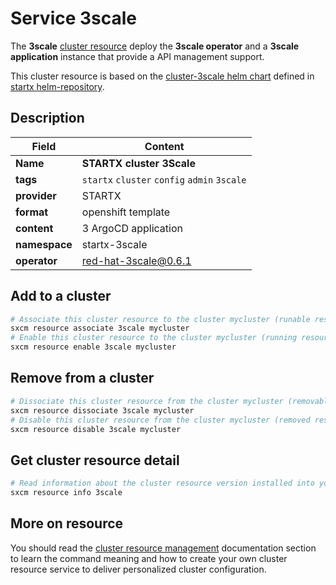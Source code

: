 # Service 3scale

The **3scale** [cluster resource](../../4-cluster-resources) deploy the **3scale operator** and a
**3scale application** instance that provide a API management support.

This cluster resource is based on the [cluster-3scale helm chart](https://helm-repository.readthedocs.io/en/latest/charts/cluster-3scale) defined in [startx helm-repository](https://helm-repository.readthedocs.io).

## Description

| Field         | Content                                      |
| ------------- | -------------------------------------------- |
| **Name**      | **STARTX cluster 3Scale**                    |
| **tags**      | `startx` `cluster` `config` `admin` `3scale` |
| **provider**  | STARTX                                       |
| **format**    | openshift template                           |
| **content**   | 3 ArgoCD application                         |
| **namespace** | startx-3scale                                |
| **operator**  | red-hat-3scale@0.6.1                         |

## Add to a cluster

```bash
# Associate this cluster resource to the cluster mycluster (runable resource)
sxcm resource associate 3scale mycluster
# Enable this cluster resource to the cluster mycluster (running resource)
sxcm resource enable 3scale mycluster
```

## Remove from a cluster

```bash
# Dissociate this cluster resource from the cluster mycluster (removable resource)
sxcm resource dissociate 3scale mycluster
# Disable this cluster resource from the cluster mycluster (removed resource)
sxcm resource disable 3scale mycluster
```

## Get cluster resource detail

```bash
# Read information about the cluster resource version installed into your host (local)
sxcm resource info 3scale
```

## More on resource

You should read the [cluster resource management](../../4-cluster-resources) documentation section to learn the command
meaning and how to create your own cluster resource service to deliver personalized cluster configuration.
